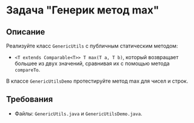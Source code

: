 # Задача "Генерик метод max"

## Описание

Реализуйте класс `GenericUtils` с публичным статическим методом:

- `<T extends Comparable<T>> T max(T a, T b)`, который возвращает большее из двух значений, сравнивая их с помощью
  метода `compareTo`.

В классе `GenericUtilsDemo` протестируйте метод max для чисел и строк.

## Требования

- Файлы: `GenericUtils.java` и `GenericUtilsDemo.java`.